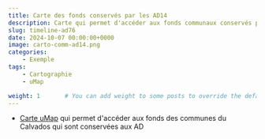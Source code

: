 ```yaml
---
title: Carte des fonds conservés par les AD14
description: Carte qui permet d'accéder aux fonds communaux conservés par les AD14 
slug: timeline-ad76
date: 2024-10-07 00:00:00+0000
image: carto-comm-ad14.png
categories:
    - Exemple
tags:
    - Cartographie
    - uMap

weight: 1       # You can add weight to some posts to override the default sorting (date descending)
---
```


- [Carte uMap](https://umap.openstreetmap.fr/fr/map/communes-du-calvados_1088012#10/49.1646/-0.3543) qui permet d'accéder aux fonds des communes du Calvados qui sont conservées aux AD
